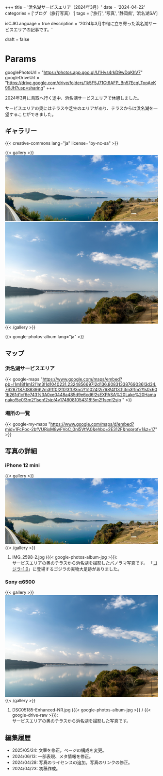 +++
title = '浜名湖サービスエリア（2024年3月）'
date = '2024-04-22'
categories = ['ブログ（旅行写真）']
tags = ['旅行', '写真', '静岡県', '浜名湖SA']

isCJKLanguage = true
description = '2024年3月中旬に立ち寄った浜名湖サービスエリアの記事です。'

draft = false

# Params
googlePhotoUrl = "https://photos.app.goo.gl/U1Hvs4rkD9wDqKhV7"
googleDriveUrl = "https://drive.google.com/drive/folders/1k5F5J71Ct6AFP_Bn57EcqLTopAeK99JH?usp=sharing"
+++


2024年3月に鳥取へ行く途中、浜名湖サービスエリアで休憩しました。

サービスエリアの奥にはテラスや芝生のエリアがあり、テラスからは浜名湖を一望することができました。


## ギャラリー

{{< creative-commons lang="ja" license="by-nc-sa" >}}

{{< gallery >}}
  <img src="IMG_2598-2.jpg" alt="IMG_2598-2.jpg" class="grid-w60" />
  <img src="DSC05185-Enhanced-NR.jpg" alt="DSC05185-Enhanced-NR.jpg" class="grid-w40" />
{{< /gallery >}}

{{< google-photos-album lang="ja" >}}


## マップ

### 浜名湖サービスエリア

{{< google-maps "https://www.google.com/maps/embed?pb=!1m18!1m12!1m3!1d1040231.2324856697!2d136.80831338769036!3d34.76287187088396!2m3!1f0!2f0!3f0!3m2!1i1024!2i768!4f13.1!3m3!1m2!1s0x601b261d1cf6e743%3A0xe0448a485d9e6cd6!2sEXPASA%20Lake%20Hamanako!5e0!3m2!1sen!2sjp!4v1748081054318!5m2!1sen!2sjp " >}}


### 場所の一覧

{{< google-my-maps "https://www.google.com/maps/d/embed?mid=1FcPoc-2bfVURjxM8wFVoC_0nl5VtfA0&ehbc=2E312F&noprof=1&z=17" >}}


## 写真の詳細

### iPhone 12 mini

{{< gallery >}}
  <img src="IMG_2598-2.jpg" alt="IMG_2598-2.jpg" class="grid-w100" />
{{< /gallery >}}

1. IMG\_2598-2.jpg ({{< google-photos-album-jpg >}}):  
    サービスエリアの奥のテラスから浜名湖を撮影したパノラマ写真です。
    「[ゴジラ-1.0](https://ja.wikipedia.org/wiki/%E3%82%B4%E3%82%B8%E3%83%A9-1.0)」に登場するゴジラの実物大足跡がありました。


### Sony α6500

{{< gallery >}}
  <img src="DSC05185-Enhanced-NR.jpg" alt="DSC05185-Enhanced-NR.jpg" class="grid-w60" />
{{< /gallery >}}

1. DSC05185-Enhanced-NR.jpg ({{< google-photos-album-jpg >}} / {{< google-drive-raw >}}):  
    サービスエリアの奥のテラスから浜名湖を撮影した写真です。


## 編集履歴

- 2025/05/24: 文章を修正。ページの構成を変更。
- 2024/06/13: 一部表現、メタ情報を修正。
- 2024/04/28: 写真のライセンスの追加。写真のリンクの修正。
- 2024/04/23: 初稿作成。


